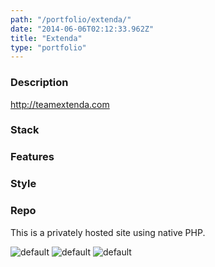 ```yaml
---
path: "/portfolio/extenda/"
date: "2014-06-06T02:12:33.962Z"
title: "Extenda"
type: "portfolio"
---
```


### Description
<http://teamextenda.com>

### Stack


### Features


### Style

### Repo
This is a privately hosted site using native PHP.

![default](https://storage.googleapis.com/russellmschmidt-net-portfolio/portraits/russell-portrait-1.jpg)
![default](https://storage.googleapis.com/russellmschmidt-net-portfolio/portraits/russell-portrait-2.jpg)
![default](https://storage.googleapis.com/russellmschmidt-net-portfolio/portraits/russell-portrait-3.jpg)